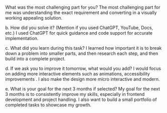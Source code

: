 What was the most challenging part for you?
The most challenging part for me was understanding the exact requirement and converting in a visually working appealing solution. 

b. How did you solve it? (Mention if you used ChatGPT, YouTube, Docs, etc.)
I used ChatGPT for quick guidance and code support  for accurate implementation.

c. What did you learn during this task?
I learned how important it is to break down a problem into smaller parts, and then research each step, and then build into a complete project. 

d. If we ask you to improve it tomorrow, what would you add?
I would focus on adding more interactive elements such as animations, accessibility improvements . I also make the design more micro interactive and modern. 

e. What is your goal for the next 3 months if selected?
My goal for the next 3 months is to consistently improve my skills, especially in frontend development and project handling.  I also want to build a small portfolio of completed tasks to showcase my growth.
